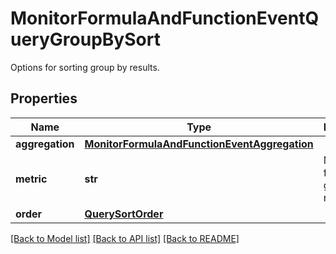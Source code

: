 # MonitorFormulaAndFunctionEventQueryGroupBySort

Options for sorting group by results.

## Properties

| Name            | Type                                                                                          | Description                               | Notes      |
| --------------- | --------------------------------------------------------------------------------------------- | ----------------------------------------- | ---------- |
| **aggregation** | [**MonitorFormulaAndFunctionEventAggregation**](MonitorFormulaAndFunctionEventAggregation.md) |                                           |
| **metric**      | **str**                                                                                       | Metric used for sorting group by results. | [optional] |
| **order**       | [**QuerySortOrder**](QuerySortOrder.md)                                                       |                                           | [optional] |

[[Back to Model list]](README.md#documentation-for-models) [[Back to API list]](README.md#documentation-for-api-endpoints) [[Back to README]](README.md)
